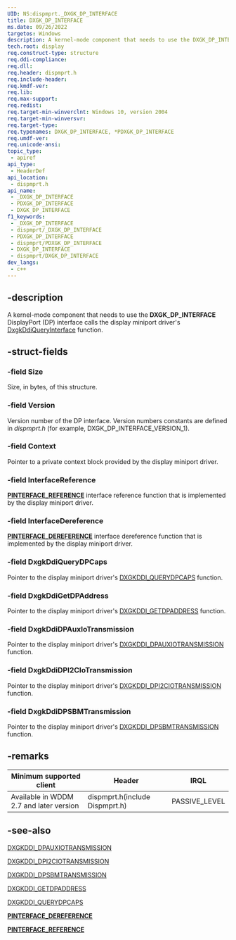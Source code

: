```yaml
---
UID: NS:dispmprt._DXGK_DP_INTERFACE
title: DXGK_DP_INTERFACE
ms.date: 09/26/2022
targetos: Windows
description: A kernel-mode component that needs to use the DXGK_DP_INTERFACE DisplayPort (DP) interface calls the display miniport driver's DxgkDdiQueryInterface function.
tech.root: display
req.construct-type: structure
req.ddi-compliance: 
req.dll: 
req.header: dispmprt.h
req.include-header: 
req.kmdf-ver: 
req.lib: 
req.max-support: 
req.redist: 
req.target-min-winverclnt: Windows 10, version 2004
req.target-min-winversvr: 
req.target-type: 
req.typenames: DXGK_DP_INTERFACE, *PDXGK_DP_INTERFACE
req.umdf-ver: 
req.unicode-ansi: 
topic_type:
 - apiref
api_type:
 - HeaderDef
api_location:
 - dispmprt.h
api_name:
 - _DXGK_DP_INTERFACE
 - PDXGK_DP_INTERFACE
 - DXGK_DP_INTERFACE
f1_keywords:
 - _DXGK_DP_INTERFACE
 - dispmprt/_DXGK_DP_INTERFACE
 - PDXGK_DP_INTERFACE
 - dispmprt/PDXGK_DP_INTERFACE
 - DXGK_DP_INTERFACE
 - dispmprt/DXGK_DP_INTERFACE
dev_langs:
 - c++
---
```


## -description

A kernel-mode component that needs to use the **DXGK_DP_INTERFACE** DisplayPort (DP) interface calls the display miniport driver's [DxgkDdiQueryInterface](nc-dispmprt-dxgkddi_query_interface.md) function.

## -struct-fields

### -field Size

Size, in bytes, of this structure.

### -field Version

Version number of the DP interface. Version numbers constants are defined in *dispmprt.h* (for example, DXGK_DP_INTERFACE_VERSION_1).

### -field Context

Pointer to a private context block provided by the display miniport driver.

### -field InterfaceReference

[**PINTERFACE_REFERENCE**](../wdm/nc-wdm-pinterface_reference.md) interface reference function that is implemented by the display miniport driver.

### -field InterfaceDereference

[**PINTERFACE_DEREFERENCE**](../wdm/nc-wdm-pinterface_dereference.md) interface dereference function that is implemented by the display miniport driver.

### -field DxgkDdiQueryDPCaps

Pointer to the display miniport driver's [DXGKDDI_QUERYDPCAPS](nc-dispmprt-dxgkddi_querydpcaps.md) function.

### -field DxgkDdiGetDPAddress

Pointer to the display miniport driver's [DXGKDDI_GETDPADDRESS](nc-dispmprt-dxgkddi_getdpaddress.md) function.

### -field DxgkDdiDPAuxIoTransmission

Pointer to the display miniport driver's [DXGKDDI_DPAUXIOTRANSMISSION](nc-dispmprt-dxgkddi_dpauxiotransmission.md) function.

### -field DxgkDdiDPI2CIoTransmission

Pointer to the display miniport driver's [DXGKDDI_DPI2CIOTRANSMISSION](nc-dispmprt-dxgkddi_dpi2ciotransmission.md) function.

### -field DxgkDdiDPSBMTransmission

Pointer to the display miniport driver's [DXGKDDI_DPSBMTRANSMISSION](nc-dispmprt-dxgkddi_dpsbmtransmission.md) function.

## -remarks

| Minimum supported client | Header | IRQL |
|--|--|--|
| Available in WDDM 2.7 and later version | dispmprt.h(include Dispmprt.h) | PASSIVE_LEVEL |

## -see-also

[DXGKDDI_DPAUXIOTRANSMISSION](nc-dispmprt-dxgkddi_dpauxiotransmission.md)

[DXGKDDI_DPI2CIOTRANSMISSION](nc-dispmprt-dxgkddi_dpi2ciotransmission.md)

[DXGKDDI_DPSBMTRANSMISSION](nc-dispmprt-dxgkddi_dpsbmtransmission.md)

[DXGKDDI_GETDPADDRESS](nc-dispmprt-dxgkddi_getdpaddress.md)

[DXGKDDI_QUERYDPCAPS](nc-dispmprt-dxgkddi_querydpcaps.md)

[**PINTERFACE_DEREFERENCE**](../wdm/nc-wdm-pinterface_dereference.md)

[**PINTERFACE_REFERENCE**](../wdm/nc-wdm-pinterface_reference.md)
